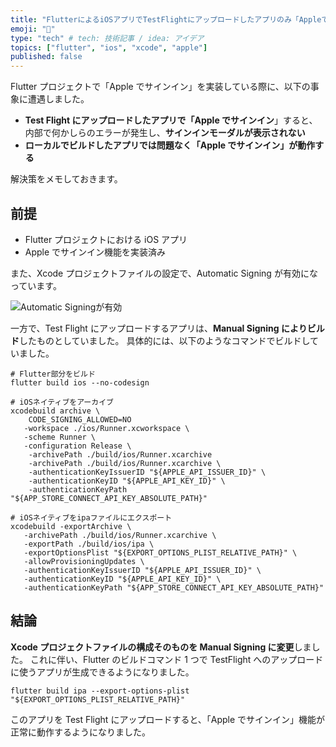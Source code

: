 ```yaml
---
title: "FlutterによるiOSアプリでTestFlightにアップロードしたアプリのみ「Appleでサインイン」が失敗する"
emoji: "🍎"
type: "tech" # tech: 技術記事 / idea: アイデア
topics: ["flutter", "ios", "xcode", "apple"]
published: false
---
```


<!-- cSpell:ignore textlint, xcarchive -->

Flutter プロジェクトで「Apple でサインイン」を実装している際に、以下の事象に遭遇しました。

- **Test Flight にアップロードしたアプリで「Apple でサインイン**」すると、内部で何かしらのエラーが発生し、**サインインモーダルが表示されない**
- **ローカルでビルドしたアプリでは問題なく「Apple でサインイン」が動作する**

解決策をメモしておきます。

## 前提

- Flutter プロジェクトにおける iOS アプリ
- Apple でサインイン機能を実装済み

また、Xcode プロジェクトファイルの設定で、Automatic Signing が有効になっています。

![Automatic Signingが有効]()

一方で、Test Flight にアップロードするアプリは、**Manual Signing によりビルド**したものとしていました。
具体的には、以下のようなコマンドでビルドしていました。

```shell
# Flutter部分をビルド
flutter build ios --no-codesign

# iOSネイティブをアーカイブ
xcodebuild archive \
    CODE_SIGNING_ALLOWED=NO
   -workspace ./ios/Runner.xcworkspace \
   -scheme Runner \
   -configuration Release \
    -archivePath ./build/ios/Runner.xcarchive
    -archivePath ./build/ios/Runner.xcarchive \
    -authenticationKeyIssuerID "${APPLE_API_ISSUER_ID}" \
    -authenticationKeyID "${APPLE_API_KEY_ID}" \
    -authenticationKeyPath "${APP_STORE_CONNECT_API_KEY_ABSOLUTE_PATH}"

# iOSネイティブをipaファイルにエクスポート
xcodebuild -exportArchive \
   -archivePath ./build/ios/Runner.xcarchive \
   -exportPath ./build/ios/ipa \
   -exportOptionsPlist "${EXPORT_OPTIONS_PLIST_RELATIVE_PATH}" \
   -allowProvisioningUpdates \
   -authenticationKeyIssuerID "${APPLE_API_ISSUER_ID}" \
   -authenticationKeyID "${APPLE_API_KEY_ID}" \
   -authenticationKeyPath "${APP_STORE_CONNECT_API_KEY_ABSOLUTE_PATH}"
```

## 結論

**Xcode プロジェクトファイルの構成そのものを Manual Signing に変更**しました。
これに伴い、Flutter のビルドコマンド 1 つで TestFlight へのアップロードに使うアプリが生成できるようになりました。

```shell
flutter build ipa --export-options-plist "${EXPORT_OPTIONS_PLIST_RELATIVE_PATH}"
```

このアプリを Test Flight にアップロードすると、「Apple でサインイン」機能が正常に動作するようになりました。
